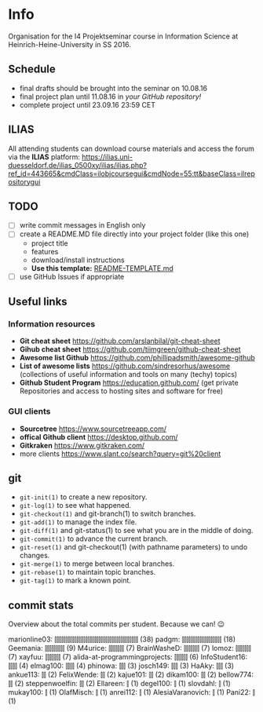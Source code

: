 # Info

Organisation for the I4 Projektseminar course in Information Science at Heinrich-Heine-University in SS 2016.

## Schedule ##

- final drafts should be brought into the seminar on 10.08.16
- final project plan until 11.08.16 in *your GitHub repository!*
- complete project until 23.09.16 23:59 CET

## ILIAS ##

All attending students can download course materials and access the forum via the **ILIAS** platform: https://ilias.uni-duesseldorf.de/ilias_0500xy/ilias/ilias.php?ref_id=443665&cmdClass=ilobjcoursegui&cmdNode=55:tt&baseClass=ilrepositorygui

## TODO ##

- [ ] write commit messages in English only
- [ ] create a README.MD file directly into your project folder (like this one)
    - project title
    - features
    - download/install instructions
    - **Use this template:** [README-TEMPLATE.md](https://github.com/I4-Projektseminar-HHU-2016/infos/blob/master/README-TEMPLATE.md)
- [ ] use GitHub Issues if appropriate

## Useful links ##

### Information resources ###

- **Git cheat sheet** https://github.com/arslanbilal/git-cheat-sheet
- **Gihub cheat sheet** https://github.com/tiimgreen/github-cheat-sheet
- **Awesome list Github** https://github.com/phillipadsmith/awesome-github
- **List of awesome lists** https://github.com/sindresorhus/awesome (collections of useful information and tools on many (techy) topics)
- **Github Student Program** https://education.github.com/ (get private Repositories and access to hosting sites and software for free)

### GUI clients ###

- **Sourcetree** https://www.sourcetreeapp.com/ 
- **offical Github client** https://desktop.github.com/
- **Gitkraken** https://www.gitkraken.com/ 
- more clients https://www.slant.co/search?query=git%20client

## git ##

- `git-init(1)` to create a new repository.
- `git-log(1)` to see what happened.
- `git-checkout(1)` and git-branch(1) to switch branches.
- `git-add(1)` to manage the index file.
- `git-diff(1)` and git-status(1) to see what you are in the middle of doing.
- `git-commit(1)` to advance the current branch.
- `git-reset(1)` and git-checkout(1) (with pathname parameters) to undo changes.
- `git-merge(1)` to merge between local branches.
- `git-rebase(1)` to maintain topic branches.
- `git-tag(1)` to mark a known point.


## commit stats ##

Overview about the total commits per student. Because we can! 😉

marionline03:                    ⫿⫿⫿⫿⫿⫿⫿⫿⫿⫿⫿⫿⫿⫿⫿⫿⫿⫿⫿⫿⫿⫿⫿⫿⫿⫿⫿⫿⫿⫿⫿⫿⫿⫿⫿⫿⫿⫿ (38)
padgm:                           ⫿⫿⫿⫿⫿⫿⫿⫿⫿⫿⫿⫿⫿⫿⫿⫿⫿⫿ (18)
Geemania:                        ⫿⫿⫿⫿⫿⫿⫿⫿⫿ (9)
M4urice:                         ⫿⫿⫿⫿⫿⫿⫿ (7)
BrainWasheD:                     ⫿⫿⫿⫿⫿⫿⫿ (7)
lomoz:                           ⫿⫿⫿⫿⫿⫿⫿ (7)
xayfuu:                          ⫿⫿⫿⫿⫿⫿⫿ (7)
alida-at-programmingprojects:    ⫿⫿⫿⫿⫿⫿ (6)
InfoStudent16:                   ⫿⫿⫿⫿ (4)
elmag100:                        ⫿⫿⫿⫿ (4)
phinowa:                         ⫿⫿⫿ (3)
josch149:                        ⫿⫿⫿ (3)
HaAky:                           ⫿⫿⫿ (3)
ankue113:                        ⫿⫿ (2)
FelixWende:                      ⫿⫿ (2)
kajue101:                        ⫿⫿ (2)
dikam100:                        ⫿⫿ (2)
bellow774:                       ⫿⫿ (2)
steppenwoelfin:                  ⫿⫿ (2)
Ellareen:                        ⫿ (1)
degel100:                        ⫿ (1)
slovdahl:                        ⫿ (1)
mukay100:                        ⫿ (1)
OlafMisch:                       ⫿ (1)
anrei112:                        ⫿ (1)
AlesiaVaranovich:                ⫿ (1)
Pani22:                          ⫿ (1)


